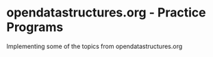 # opendatastructures.org - Practice Programs

Implementing some of the topics from opendatastructures.org
